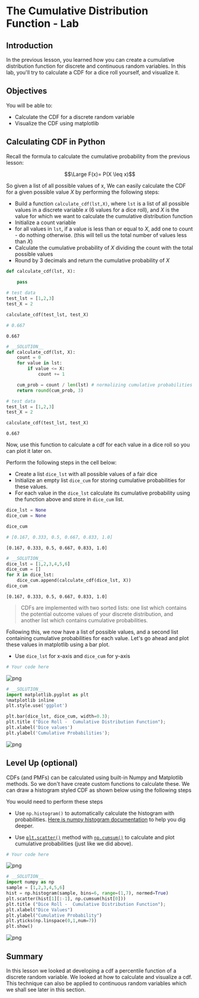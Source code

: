 
# The Cumulative Distribution Function - Lab

## Introduction

In the previous lesson, you learned how you can create a cumulative distribution function for discrete and continuous random variables. In this lab, you'll try to calculate a CDF for a dice roll yourself, and visualize it.

## Objectives
You will be able to:

* Calculate the CDF for a discrete random variable
* Visualize the CDF using matplotlib 

## Calculating CDF in Python 

Recall the formula to calculate the cumulative probability from the previous lesson:

$$\Large F(x)= P(X \leq x)$$

So given a list of all possible values of x, We can easily calculate the CDF for a given possible value $X$ by performing the following steps:

* Build a function `calculate_cdf(lst,X)`, where `lst` is a list of all possible values in a discrete variable $x$ (6 values for a dice roll), and $X$ is the value for which we want to calculate the cumulative distribution function 
* Initialize a count variable
* for all values in `lst`, if a value is less than or equal to $X$, add one to count - do nothing otherwise. (this will tell us the total number of values less than $X$) 
* Calculate the cumulative probability of $X$ dividing the count with the total possible values
* Round by 3 decimals and return the cumulative probability of $X$



```python
def calculate_cdf(lst, X):
    
    pass

# test data
test_lst = [1,2,3]
test_X = 2

calculate_cdf(test_lst, test_X)

# 0.667
```




    0.667




```python
# __SOLUTION__ 
def calculate_cdf(lst, X):
    count = 0
    for value in lst:
        if value <= X:
            count += 1

    cum_prob = count / len(lst) # normalizing cumulative probabilities (as with pmfs)
    return round(cum_prob, 3)

# test data
test_lst = [1,2,3]
test_X = 2

calculate_cdf(test_lst, test_X)
```




    0.667



Now, use this function to calculate a cdf for each value in a dice roll so you can plot it later on.

Perform the following steps in the cell below:
* Create a list `dice_lst` with all possible values of a fair dice
* Initialize an empty list `dice_cum` for storing cumulative probabilities for these values.
* For each value in the `dice_lst` calculate its cumulative probability using the function above and store in `dice_cum` list. 


```python
dice_lst = None
dice_cum = None

dice_cum

# [0.167, 0.333, 0.5, 0.667, 0.833, 1.0]
```




    [0.167, 0.333, 0.5, 0.667, 0.833, 1.0]




```python
# __SOLUTION__ 
dice_lst = [1,2,3,4,5,6]
dice_cum = []
for X in dice_lst:
    dice_cum.append(calculate_cdf(dice_lst, X))
dice_cum
```




    [0.167, 0.333, 0.5, 0.667, 0.833, 1.0]



> CDFs are implemented with two sorted lists: one list which contains the potential outcome values of your discrete distribution, and another list which contains cumulative probabilities.

Following this, we now have a list of possible values, and a second list containing cumulative probabilities for each value. Let's go ahead and plot these values in matplotlib using a bar plot. 
* Use `dice_lst` for x-axis and `dice_cum` for y-axis


```python
# Your code here
```


![png](index_files/index_9_0.png)



```python
# __SOLUTION__ 
import matplotlib.pyplot as plt
%matplotlib inline
plt.style.use('ggplot')

plt.bar(dice_lst, dice_cum, width=0.3);
plt.title ("Dice Roll -  Cumulative Distribution Function");
plt.xlabel('Dice values')
plt.ylabel('Cumulative Probabilities');
```


![png](index_files/index_10_0.png)


## Level Up (optional)

CDFs (and PMFs) can be calculated using built-in Numpy and Matplotlib methods. So we don't have create custom functions to calculate these. We can draw a histogram styled CDF as shown below using the following steps

You would need to perform these steps
* Use `np.histogram()` to automatically calculate the histogram with probabilities. [Here is numpy histogram documentation](https://docs.scipy.org/doc/numpy/reference/generated/numpy.histogram.html) to help you dig deeper.

* Use [`plt.scatter()`](https://matplotlib.org/api/_as_gen/matplotlib.pyplot.scatter.html) method with [`np.cumsum()`](https://docs.scipy.org/doc/numpy/reference/generated/numpy.cumsum.html) to calculate and plot cumulative probabilities (just like we did above). 



```python
# Your code here
```


![png](index_files/index_12_0.png)



```python
# __SOLUTION__ 
import numpy as np
sample = [1,2,3,4,5,6]
hist = np.histogram(sample, bins=6, range=(1,7), normed=True)
plt.scatter(hist[1][:-1], np.cumsum(hist[0]))
plt.title ("Dice Roll -  Cumulative Distribution Function");
plt.xlabel("Dice Values")
plt.ylabel("Cumulative Probability")
plt.yticks(np.linspace(0,1,num=7))
plt.show()
```


![png](index_files/index_13_0.png)


## Summary 

In this lesson we looked at developing a cdf a percentile function of a discrete random variable. We looked at how to calculate and visualize a cdf. This technique can also be applied to continuous random variables which we shall see later in this section. 

